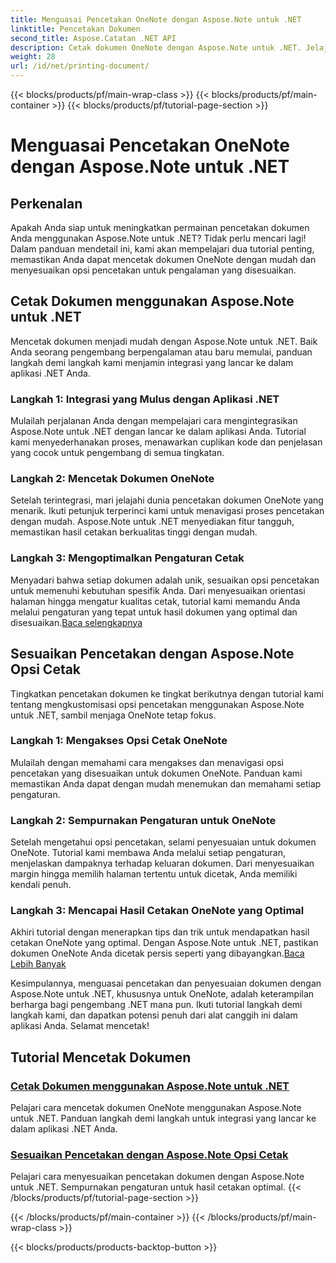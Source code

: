 ```yaml
---
title: Menguasai Pencetakan OneNote dengan Aspose.Note untuk .NET
linktitle: Pencetakan Dokumen
second_title: Aspose.Catatan .NET API
description: Cetak dokumen OneNote dengan Aspose.Note untuk .NET. Jelajahi integrasi yang lancar ke dalam aplikasi .NET, sesuaikan opsi pencetakan, dan manfaatkan kecanggihan pencetakan dokumen.
weight: 28
url: /id/net/printing-document/
---
```


{{< blocks/products/pf/main-wrap-class >}}
{{< blocks/products/pf/main-container >}}
{{< blocks/products/pf/tutorial-page-section >}}

# Menguasai Pencetakan OneNote dengan Aspose.Note untuk .NET

## Perkenalan

Apakah Anda siap untuk meningkatkan permainan pencetakan dokumen Anda menggunakan Aspose.Note untuk .NET? Tidak perlu mencari lagi! Dalam panduan mendetail ini, kami akan mempelajari dua tutorial penting, memastikan Anda dapat mencetak dokumen OneNote dengan mudah dan menyesuaikan opsi pencetakan untuk pengalaman yang disesuaikan.

## Cetak Dokumen menggunakan Aspose.Note untuk .NET

Mencetak dokumen menjadi mudah dengan Aspose.Note untuk .NET. Baik Anda seorang pengembang berpengalaman atau baru memulai, panduan langkah demi langkah kami menjamin integrasi yang lancar ke dalam aplikasi .NET Anda.

### Langkah 1: Integrasi yang Mulus dengan Aplikasi .NET

Mulailah perjalanan Anda dengan mempelajari cara mengintegrasikan Aspose.Note untuk .NET dengan lancar ke dalam aplikasi Anda. Tutorial kami menyederhanakan proses, menawarkan cuplikan kode dan penjelasan yang cocok untuk pengembang di semua tingkatan.

### Langkah 2: Mencetak Dokumen OneNote

Setelah terintegrasi, mari jelajahi dunia pencetakan dokumen OneNote yang menarik. Ikuti petunjuk terperinci kami untuk menavigasi proses pencetakan dengan mudah. Aspose.Note untuk .NET menyediakan fitur tangguh, memastikan hasil cetakan berkualitas tinggi dengan mudah.

### Langkah 3: Mengoptimalkan Pengaturan Cetak

Menyadari bahwa setiap dokumen adalah unik, sesuaikan opsi pencetakan untuk memenuhi kebutuhan spesifik Anda. Dari menyesuaikan orientasi halaman hingga mengatur kualitas cetak, tutorial kami memandu Anda melalui pengaturan yang tepat untuk hasil dokumen yang optimal dan disesuaikan.[Baca selengkapnya](./print-documents/)

## Sesuaikan Pencetakan dengan Aspose.Note Opsi Cetak

Tingkatkan pencetakan dokumen ke tingkat berikutnya dengan tutorial kami tentang mengkustomisasi opsi pencetakan menggunakan Aspose.Note untuk .NET, sambil menjaga OneNote tetap fokus.

### Langkah 1: Mengakses Opsi Cetak OneNote

Mulailah dengan memahami cara mengakses dan menavigasi opsi pencetakan yang disesuaikan untuk dokumen OneNote. Panduan kami memastikan Anda dapat dengan mudah menemukan dan memahami setiap pengaturan.

### Langkah 2: Sempurnakan Pengaturan untuk OneNote

Setelah mengetahui opsi pencetakan, selami penyesuaian untuk dokumen OneNote. Tutorial kami membawa Anda melalui setiap pengaturan, menjelaskan dampaknya terhadap keluaran dokumen. Dari menyesuaikan margin hingga memilih halaman tertentu untuk dicetak, Anda memiliki kendali penuh.

### Langkah 3: Mencapai Hasil Cetakan OneNote yang Optimal

 Akhiri tutorial dengan menerapkan tips dan trik untuk mendapatkan hasil cetakan OneNote yang optimal. Dengan Aspose.Note untuk .NET, pastikan dokumen OneNote Anda dicetak persis seperti yang dibayangkan.[Baca Lebih Banyak](./customize-printing-options/)

Kesimpulannya, menguasai pencetakan dan penyesuaian dokumen dengan Aspose.Note untuk .NET, khususnya untuk OneNote, adalah keterampilan berharga bagi pengembang .NET mana pun. Ikuti tutorial langkah demi langkah kami, dan dapatkan potensi penuh dari alat canggih ini dalam aplikasi Anda. Selamat mencetak!
## Tutorial Mencetak Dokumen
### [Cetak Dokumen menggunakan Aspose.Note untuk .NET](./print-documents/)
Pelajari cara mencetak dokumen OneNote menggunakan Aspose.Note untuk .NET. Panduan langkah demi langkah untuk integrasi yang lancar ke dalam aplikasi .NET Anda.
### [Sesuaikan Pencetakan dengan Aspose.Note Opsi Cetak](./customize-printing-options/)
Pelajari cara menyesuaikan pencetakan dokumen dengan Aspose.Note untuk .NET. Sempurnakan pengaturan untuk hasil cetakan optimal.
{{< /blocks/products/pf/tutorial-page-section >}}

{{< /blocks/products/pf/main-container >}}
{{< /blocks/products/pf/main-wrap-class >}}

{{< blocks/products/products-backtop-button >}}
